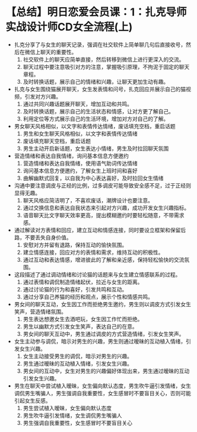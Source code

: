 # 【总结】明日恋爱会员课：1：扎克导师实战设计师CD女全流程(上)

-   扎克分享了与女生的聊天记录，强调在社交软件上简单聊几句后直接收号，然后在微信上聊天的重要性。
    1.  社交软件上的聊天应简单直接，然后转移到微信上进行更深入的交流。
    2.  聊天过程中要注意吸引对方的注意，掌握吸引原理，不拘泥于固定的聊天章程。
    3.  及时转换话题，展示自己的情绪和兴趣，让聊天更加生动有趣。
-   扎克与女生围绕猫展开聊天，女生发表情和问号，扎克回应并展示自己的猫视频，引发对方兴趣。
    1.  通过共同兴趣话题展开聊天，增加互动和共鸣。
    2.  及时转换话题，展示自己的生活状态和情感，让对方更了解自己。
    3.  利用定位等方式展示自己的生活环境，增加对方对自己的了解。
-   男女聊天风格相似，以文字和表情传达情绪，废话填充空档，重启话题
    1.  男生和女生聊天风格相似，以文字和表情传达情绪
    2.  废话填充聊天空档，重启话题
    3.  男生主动开启新话题，女生表达小情绪，男生及时拉回聊天氛围
-   营造情绪和表达自我情绪，询问基本信息方便邀约
    1.  营造情绪和表达自我情绪，使用语气助词传达情绪
    2.  询问基本信息方便邀约，了解女生上班时间和喜好
    3.  曲解幽默式回复，以自我为中心表达喜好，及时拉回女生情绪
-   沟通中要注意调皮与正经的比例，过多调皮可能导致安全感不足，过于正经则显得无趣。
    1.  聊天风格应简洁明了，不喜欢废话，潮牌设计也要注意。
    2.  通过交换信息和表达自我状态来引起对方兴趣，成功开发女生兴趣指标。
    3.  语音聊天比文字聊天效率更高，提出模糊邀约时要轻松随意，不带需求感。
-   通过解读对方表情和回应，建立互动和情感连接，同时要设立框架和保留后路，不要丢失自身价值。
    1.  安慰对方并留有退路，保持互动的愉快氛围。
    2.  建立情感连接，回应对方的表情和需求，维持互动的积极性。
    3.  通过互动和表达情感，增进彼此的了解和亲近感，保持轻松愉快的交流氛围。
-   这段描述了通过调动情绪和讨论猫的话题来与女生建立情感联系的过程。
    1.  通过表情和调侃制造情绪起伏，拉近与女生的距离。
    2.  通过讨论猫的行为和喜好，引发共鸣和互动。
    3.  通过分享自己养猫的经历和观点，展示个性和情感共鸣。
-   男女间的聊天互动，女生因工作而拒绝男生邀约，男生则以调皮方式引发女生笑声，营造情绪氛围。
    1.  男生表达想邀女生去酒吧玩，女生因工作忙而拒绝。
    2.  男生以幽默方式引发女生笑声，表达自己的在意。
    3.  男女间的聊天互动中，男生通过调皮的方式营造情绪，引发女生笑声。
-   女生主动参与调侃，暗示对男生的兴趣，男生则通过暧昧的互动植入情绪，引发女生兴趣。
    1.  女生主动接受男生的调侃，暗示对男生的兴趣。
    2.  男生通过暧昧的互动植入情绪，引发女生兴趣。
    3.  男女间的互动中，女生对男生的兴趣偏好体现出来，男生通过暧昧的互动引发女生兴趣。
-   男生在聊天中尝试植入暧昧，女生偏向默认态度，男生吹牛逼引发情绪，女生调侃男生嘴骗人，男生强调自我重要性，女生感冒时不要盲目关心，否则可能引起女生反感。
    1.  男生尝试植入暧昧，女生偏向默认态度
    2.  男生吹牛逼引发情绪，女生调侃男生嘴骗人
    3.  男生强调自我重要性，女生感冒时不要盲目关心